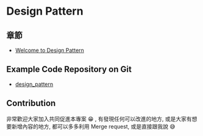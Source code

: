 # Design Pattern

## 章節

- [Welcome to Design Pattern](welcome_strategy.md)

## Example Code Repository on Git

- [design_pattern](https://github.com/wayneliu0512/cpp-design-pattern)

## Contribution

非常歡迎大家加入共同促進本專案 :grin: , 有發現任何可以改進的地方, 或是大家有想要新增內容的地方, 都可以多多利用 Merge request, 或是直接跟我說 :sweat_smile: